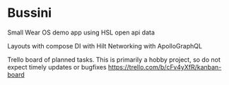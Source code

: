 # Bussini
Small Wear OS demo app using HSL open api data

Layouts with compose
DI with Hilt
Networking with ApolloGraphQL

Trello board of planned tasks. This is primarily a hobby project, so do not expect timely updates or bugfixes
https://trello.com/b/cFv4yXfR/kanban-board
